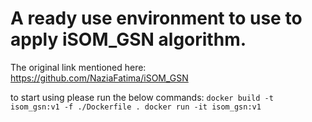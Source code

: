 # A ready use environment to use to apply iSOM_GSN algorithm.

The original link mentioned here: https://github.com/NaziaFatima/iSOM_GSN

to start using please run the below commands:
`
docker build -t isom_gsn:v1 -f ./Dockerfile .
docker run -it isom_gsn:v1
`